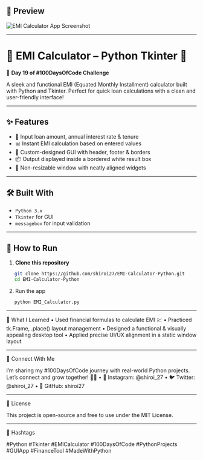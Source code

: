 ## 📸 Preview  
![EMI Calculator App Screenshot](https://github.com/shiroi27/EMI-Calculator-Python/assets/your-image-path/preview.png)

---

# 🧮 EMI Calculator – Python Tkinter 💸  
🚀 **Day 19 of #100DaysOfCode Challenge**

A sleek and functional EMI (Equated Monthly Installment) calculator built with Python and Tkinter. Perfect for quick loan calculations with a clean and user-friendly interface!

---

## ✨ Features  
- 📍 Input loan amount, annual interest rate & tenure  
- 📊 Instant EMI calculation based on entered values  
- 🎨 Custom-designed GUI with header, footer & borders  
- 📦 Output displayed inside a bordered white result box  
- 📐 Non-resizable window with neatly aligned widgets  

---

## 🛠️ Built With  
- `Python 3.x`  
- `Tkinter` for GUI  
- `messagebox` for input validation

---

## 🚀 How to Run

1. **Clone this repository**  
```bash
   git clone https://github.com/shiroi27/EMI-Calculator-Python.git
   cd EMI-Calculator-Python
```
2.	Run the app
```bash
   python EMI_Calculator.py
```

---

🧠 What I Learned
	•	Used financial formulas to calculate EMI 💹
	•	Practiced tk.Frame, .place() layout management
	•	Designed a functional & visually appealing desktop tool
	•	Applied precise UI/UX alignment in a static window layout

---

🤝 Connect With Me

I’m sharing my #100DaysOfCode journey with real-world Python projects.
Let’s connect and grow together! 🌱✨
	•	📸 Instagram: @shiroi_27
	•	🐦 Twitter: @shiroi_27
	•	💼 GitHub: shiroi27

---

📜 License

This project is open-source and free to use under the MIT License.

---

🔖 Hashtags

#Python #Tkinter #EMICalculator #100DaysOfCode #PythonProjects #GUIApp #FinanceTool #MadeWithPython
